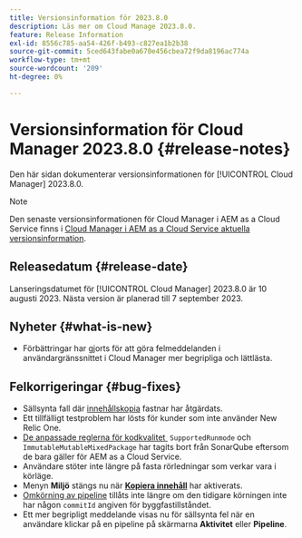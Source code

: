 ```yaml
---
title: Versionsinformation för 2023.8.0
description: Läs mer om Cloud Manage 2023.8.0.
feature: Release Information
exl-id: 8556c785-aa54-426f-b493-c827ea1b2b38
source-git-commit: 5ced643fabe0a670e456cbea72f9da8196ac774a
workflow-type: tm+mt
source-wordcount: '209'
ht-degree: 0%

---
```


# Versionsinformation för Cloud Manager 2023.8.0 {#release-notes}

Den här sidan dokumenterar versionsinformationen för [!UICONTROL Cloud Manager] 2023.8.0.

>[!NOTE]
>
>Den senaste versionsinformationen för Cloud Manager i AEM as a Cloud Service finns i [Cloud Manager i AEM as a Cloud Service aktuella versionsinformation](https://experienceleague.adobe.com/sv/docs/experience-manager-cloud-service/content/release-notes/cloud-manager/current).

## Releasedatum {#release-date}

Lanseringsdatumet för [!UICONTROL Cloud Manager] 2023.8.0 är 10 augusti 2023. Nästa version är planerad till 7 september 2023.

## Nyheter {#what-is-new}

* Förbättringar har gjorts för att göra felmeddelanden i användargränssnittet i Cloud Manager mer begripliga och lättlästa.

## Felkorrigeringar {#bug-fixes}

* Sällsynta fall där [innehållskopia](/help/using/content-copy.md) fastnar har åtgärdats.
* Ett tillfälligt testproblem har lösts för kunder som inte använder New Relic One.
* [De anpassade reglerna för kodkvalitet &#x200B;](/help/using/custom-code-quality-rules.md) `SupportedRunmode` och `ImmutableMutableMixedPackage` har tagits bort från SonarQube eftersom de bara gäller för AEM as a Cloud Service.
* Användare stöter inte längre på fasta rörledningar som verkar vara i körläge.
* Menyn **Miljö** stängs nu när **[Kopiera innehåll](/help/using/content-copy.md)** har aktiverats.
* [Omkörning av pipeline](/help/using/code-deployment.md#reexecute-deployment) tillåts inte längre om den tidigare körningen inte har någon `commitId` angiven för byggfastillståndet.
* Ett mer begripligt meddelande visas nu för sällsynta fel när en användare klickar på en pipeline på skärmarna **Aktivitet** eller **Pipeline**.
